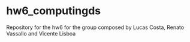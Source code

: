 # hw6_computingds
Repository for the hw6 for the group composed by Lucas Costa, Renato Vassallo and Vicente Lisboa
